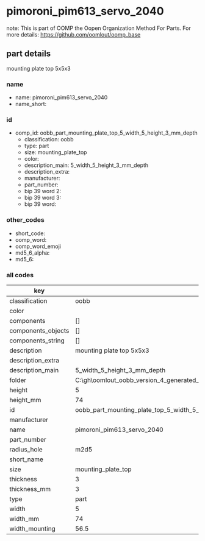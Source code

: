 # pimoroni_pim613_servo_2040  

note: This is part of OOMP the Oopen Organization Method For Parts. For more details: https://github.com/oomlout/oomp_base

##  part details



mounting plate top 5x5x3

### name
* name: pimoroni_pim613_servo_2040
* name_short: 
### id
* oomp_id: oobb_part_mounting_plate_top_5_width_5_height_3_mm_depth
  * classification: oobb
  * type: part
  * size: mounting_plate_top
  * color: 
  * description_main: 5_width_5_height_3_mm_depth
  * description_extra: 
  * manufacturer: 
  * part_number: 
  * bip 39 word 2: 
  * bip 39 word 3: 
  * bip 39 word: 

### other_codes
* short_code: 
* oomp_word: 
* oomp_word_emoji 
* md5_6_alpha: 
* md5_6: 









### all codes 
| key | value |  
| --- | --- |  
| classification | oobb |  
| color |  |  
| components | [] |  
| components_objects | [] |  
| components_string | [] |  
| description | mounting plate top 5x5x3 |  
| description_extra |  |  
| description_main | 5_width_5_height_3_mm_depth |  
| folder | C:\gh\oomlout_oobb_version_4_generated_parts\things\oobb_part_mounting_plate_top_5_width_5_height_3_mm_depth |  
| height | 5 |  
| height_mm | 74 |  
| id | oobb_part_mounting_plate_top_5_width_5_height_3_mm_depth |  
| manufacturer |  |  
| name | pimoroni_pim613_servo_2040 |  
| part_number |  |  
| radius_hole | m2d5 |  
| short_name |  |  
| size | mounting_plate_top |  
| thickness | 3 |  
| thickness_mm | 3 |  
| type | part |  
| width | 5 |  
| width_mm | 74 |  
| width_mounting | 56.5 |  
